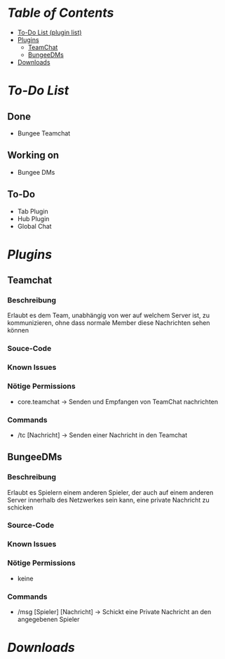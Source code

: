 # ***Table of Contents***
- [To-Do List (plugin list)](https://skiftstar.github.io/curry-server-plugins/#to-do-list)
- [Plugins](https://skiftstar.github.io/curry-server-plugins/#plugins)
  - [TeamChat](https://skiftstar.github.io/curry-server-plugins/#teamchat)
  - [BungeeDMs](https://skiftstar.github.io/curry-server-plugins/#bungeedms)
- [Downloads](https://skiftstar.github.io/curry-server-plugins/#downloads)

# ***To-Do List***

## Done
- Bungee Teamchat

## Working on
- Bungee DMs

## To-Do
- Tab Plugin
- Hub Plugin
- Global Chat



# ***Plugins***

## Teamchat

### Beschreibung
Erlaubt es dem Team, unabhängig von wer auf welchem Server ist, zu kommunizieren, ohne dass normale Member diese Nachrichten sehen können

### Souce-Code

### Known Issues

### Nötige Permissions
- core.teamchat -> Senden und Empfangen von TeamChat nachrichten

### Commands
- /tc [Nachricht] -> Senden einer Nachricht in den Teamchat

## BungeeDMs

### Beschreibung
Erlaubt es Spielern einem anderen Spieler, der auch auf einem anderen Server innerhalb des Netzwerkes sein kann, eine private Nachricht zu schicken

### Source-Code

### Known Issues

### Nötige Permissions
- keine

### Commands
- /msg [Spieler] [Nachricht] -> Schickt eine Private Nachricht an den angegebenen Spieler

# ***Downloads***
